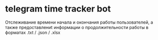 # telegram time tracker bot

Отслеживание времени начала и окончания работы пользователей, а также 
предоставлениt информации о продолжительности работы в форматах .txt / .json / .xlsx
